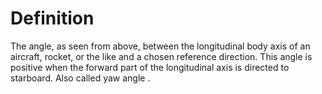 # Definition

The angle, as seen from above, between the longitudinal body axis of an
aircraft, rocket, or the like and a chosen reference direction. This
angle is positive when the forward part of the longitudinal axis is
directed to starboard. Also called yaw angle .

